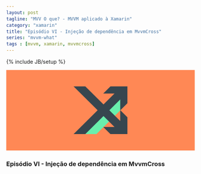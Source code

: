 ```yaml
---
layout: post
tagline: "MVV O que? - MVVM aplicado à Xamarin"
category: "xamarin"
title: "Episódio VI - Injeção de dependência em MvvmCross"
series: "mvvm-what"	
tags : [mvvm, xamarin, mvvmcross]
---
```

{% include JB/setup %}

![Cover](/assets/covers/mvvmwhat.png)

### Episódio VI - Injeção de dependência em MvvmCross
